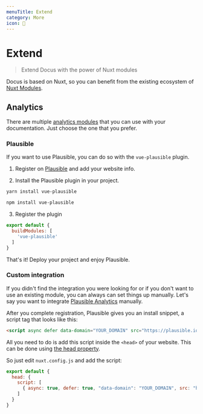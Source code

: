 ```yaml
---
menuTitle: Extend
category: More
icon: 🧩
---
```


# Extend

> Extend Docus with the power of Nuxt modules

Docus is based on Nuxt, so you can benefit from the existing ecosystem of [Nuxt Modules](https://modules.nuxtjs.org/).

## Analytics

There are multiple [analytics modules](https://modules.nuxtjs.org/?orderBy=desc#Analytics) that you can use with your documentation. Just choose the one that you prefer.

### Plausible

If you want to use Plausible, you can do so with the `vue-plausible` plugin. 

1. Register on [Plausible](https://plausible.io) and add your website info.

2. Install the Plausible plugin in your project.

<d-code-group>
  <d-code-block label="Yarn" active>

```bash
yarn install vue-plausible
```

</d-code-block>
<d-code-block label="NPM">

```bash
npm install vue-plausible
```

</d-code-block>
</d-code-group>

3. Register the plugin

```js [nuxt.config.js]
export default {
  buildModules: [
    'vue-plausible'
  ]
}
```

<d-alert type="success">

That's it! Deploy your project and enjoy Plausible.

</d-alert>


### Custom integration

If you didn't find the integration you were looking for or if you don't want to use an existing module, you can always can set things up manually. Let's say you want to integrate <a href="https://plausible.io" target="_blank" rel="noopener noreferrer nofollow">Plausible Analytics</a> manually.

After you complete registration, Plausible gives you an install snippet, a script tag that looks like this:

```html
<script async defer data-domain="YOUR_DOMAIN" src="https://plausible.io/js/plausible.js"></script>
```

All you need to do is add this script inside the `<head>` of your website. This can be done using [the head property](https://nuxtjs.org/docs/2.x/configuration-glossary/configuration-head/).

So just edit `nuxt.config.js` and add the script:

```js [nuxt.config.js]
export default {
  head: {
    script: [
      { async: true, defer: true, "data-domain": "YOUR_DOMAIN", src: "https://plausible.io/js/plausible.js" }
    ]
  }
}
```

